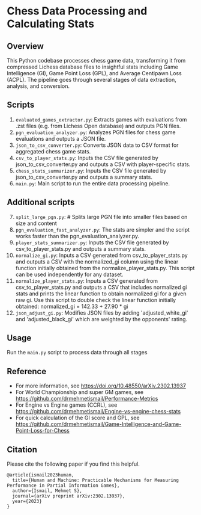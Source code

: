 # Chess Data Processing and Calculating Stats

## Overview
This Python codebase processes chess game data, transforming it from compressed Lichess database files to insightful stats including Game Intelligence (GI), Game Point Loss (GPL), and Average Centipawn Loss (ACPL). The pipeline goes through several stages of data extraction, analysis, and conversion.

## Scripts
1. `evaluated_games_extractor.py`: Extracts games with evaluations from .zst files (e.g. from Lichess Open database) and outputs PGN files.
2. `pgn_evaluation_analyzer.py`: Analyzes PGN files for chess game evaluations and outputs a JSON file.
3. `json_to_csv_converter.py`: Converts JSON data to CSV format for aggregated chess game stats.
4. `csv_to_player_stats.py`: Inputs the CSV file generated by json_to_csv_converter.py and outputs a CSV with player-specific stats.
5. `chess_stats_summarizer.py`: Inputs the CSV file generated by json_to_csv_converter.py and outputs a summary stats.
6. `main.py`: Main script to run the entire data processing pipeline.

## Additional scripts

7. `split_large_pgn.py`: # Splits large PGN file into smaller files based on size and content
8. `pgn_evaluation_fast_analyzer.py`: The stats are simpler and the script works faster than the pgn_evaluation_analyzer.py.
9. `player_stats_summarizer.py`: Inputs the CSV file generated by csv_to_player_stats.py and outputs a summary stats.
10. `normalize_gi.py`: Inputs a CSV generated from csv_to_player_stats.py and outputs a CSV with the normalized_gi column using the linear function initially obtained from the normalize_player_stats.py. This script can be used independently for any dataset.
11. `normalize_player_stats.py`: Inputs a CSV generated from csv_to_player_stats.py and outputs a CSV that includes normalized gi stats and prints the linear function to obtain normalized gi for a given raw gi. Use this script to double check the linear function initially obtained: normalized_gi = 142.33 + 27.90 * gi
12. `json_adjust_gi.py`: Modifies JSON files by adding 'adjusted_white_gi' and 'adjusted_black_gi' which are weighted by the opponents' rating.



## Usage
Run the `main.py` script to process data through all stages

## Reference
- For more information, see https://doi.org/10.48550/arXiv.2302.13937
- For World Championship and super GM games, see https://github.com/drmehmetismail/Performance-Metrics
- For Engine vs Engine games (CCRL), see https://github.com/drmehmetismail/Engine-vs-engine-chess-stats
- For quick calculation of the GI score and GPL, see https://github.com/drmehmetismail/Game-Intelligence-and-Game-Point-Loss-for-Chess

## Citation
Please cite the following paper if you find this helpful.
```
@article{ismail2023human,
  title={Human and Machine: Practicable Mechanisms for Measuring Performance in Partial Information Games},
  author={Ismail, Mehmet S},
  journal={arXiv preprint arXiv:2302.13937},
  year={2023}
}
```
